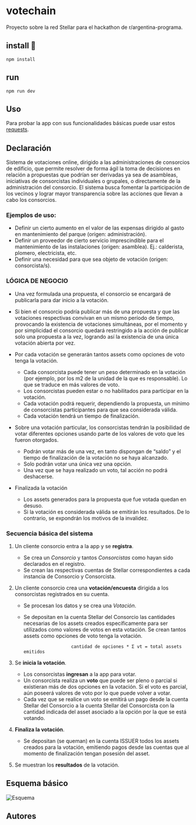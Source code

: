 # votechain
Proyecto sobre la red Stellar para el hackathon de r/argentina-programa.
## install 🔧
``` npm install ```

## run
``` npm run dev ```
## Uso
Para probar la app con sus funcionalidades básicas puede usar estos [requests](https://www.getpostman.com/collections/26a9902f313e7e486e86).

## Declaración

Sistema de votaciones online, dirigido a las administraciones de consorcios de edificio, que permite resolver de forma ágil la toma de decisiones en relación a propuestas que podrían ser derivadas ya sea de asambleas, iniciativas de consorcistas individuales o grupales, o directamente de la administración del consorcio.
El sistema busca fomentar la participación de los vecinos y lograr mayor transparencia sobre las acciones que llevan a cabo los consorcios.
### Ejemplos de uso:
- Definir un cierto aumento en el valor de las expensas dirigido al gasto en mantenimiento del parque (origen: administración).
- Definir un proveedor de cierto servicio imprescindible para el mantenimiento de las instalaciones (origen: asamblea). Ej.: calderista,  plomero, electricista, etc.
- Definir una necesidad para que sea objeto de votación (origen: consorcista/s).

### LÓGICA DE NEGOCIO

- Una vez formulada una propuesta, el consorcio se encargará de publicarla para dar inicio a la votación.

- Si bien el consorcio podría publicar más de una propuesta y que las votaciones respectivas convivan en un mismo período de tiempo, provocando la existencia de votaciones simultáneas, por el momento y por simplicidad el consorcio quedará restringido a la acción de publicar solo una propuesta a la vez, logrando así la existencia de una única votación abierta por vez.

- Por cada votación se generarán tantos assets como opciones de voto tenga la votación.
     - Cada consorcista puede tener un peso determinado en la votación  (por ejemplo, por los m2 de la unidad de la que es responsable). Lo que se traduce en más valores de voto.
     - Los consorcistas pueden estar o no habilitados para participar en la votación.
     - Cada votación podrá requerir, dependiendo la propuesta, un mínimo de consorcistas participantes para que sea considerada válida.
     - Cada votación tendrá un tiempo de finalización.

- Sobre una votación particular, los consorcistas tendrán la posibilidad de votar diferentes opciones usando parte de los valores de voto que les fueron otorgados.
     - Podrán votar más de una vez, en tanto dispongan de “saldo” y el  tiempo de finalización de la votación no se haya alcanzado.
     - Solo podrán votar una única vez una opción.
     - Una vez que se haya realizado un voto, tal acción no podrá deshacerse.

- Finalizada la votación
     - Los assets generados para la propuesta que fue votada quedan en desuso.
     - Si la votación es considerada válida se emitirán los resultados. De lo contrario, se expondrán los motivos de la invalidez.


### Secuencia básica del sistema

1. Un cliente consorcio entra a la app y se **registra**.
    - Se crea un *Consorcio* y tantos *Consorcistas* como hayan sido declarados en el registro.
    - Se crean las respectivas cuentas de Stellar correspondientes a cada instancia de Consorcio y Consorcista.

2. Un cliente consorcio crea una **votación/encuesta** dirigida a los consorcistas registrados en su cuenta.
    - Se procesan los datos y se crea una *Votación*.
    - Se depositan en la cuenta Stellar del Consorcio las cantidades necesarias de los assets creados específicamente para ser utilizados como valores de votos en esta votación. Se crean tantos assets como opciones de voto tenga la votación.

                            cantidad de opciones * Σ vt = total assets emitidos 

3. Se **inicia la votación**.
    - Los consorcistas **ingresan** a la app para votar.
    - Un consorcista realiza un **voto** que puede ser pleno o parcial si existieran más de dos opciones en la votación. Si el voto es parcial, aún poseerá valores de voto por lo que puede volver a votar.
    - Cada vez que se realice un voto se emitirá un pago desde la cuenta Stellar del Consorcio a la cuenta Stellar del Consorcista con la cantidad indicada del asset asociado a la opción por la que se está votando.

4. **Finaliza la votación**.
    - Se depositan (se queman) en la cuenta ISSUER todos los assets creados para la votación, emitiendo pagos desde las cuentas que al momento de finalización tengan posesión del asset.

5. Se muestran los **resultados** de la votación.







## Esquema básico

![Esquema](./doc/esquema-secuencia.jpg "Secuencia básica")


## Autores


